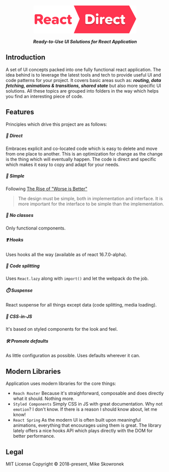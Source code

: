 <p align="center"><img src="https://github.com/coderitual/react-direct/blob/master/media/logo-3.png"></p>
<p align="center"><em><strong>Ready-to-Use UI Solutions for React Application</strong></em></p>

## Introduction
A set of UI concepts packed into one fully functional react application. The idea behind is to leverage the latest tools and tech to provide useful UI and code patterns for your project. It covers basic areas such as: __*routing, data fetching, animations & transitions, shared state*__ but also more specific UI solutions. All these topics are grouped into folders in the way which helps you find an interesting piece of code.

## Features
Principles which drive this project are as follows:

##### 🎯 *Direct*
Embraces explicit and co-located code which is easy to delete and move from one place to another. This is an optimization for change as the change is the thing which will eventually happen. The code is direct and specific which makes it easy to copy and adapt for your needs.
##### 🍏 *Simple*
Following [The Rise of "Worse is Better"](https://www.jwz.org/doc/worse-is-better.html)
> The design must be simple, both in implementation and interface. It is more important for the interface to be simple than the implementation.
##### 🍆 *No classes*
Only functional components.
##### ❣️ *Hooks*
Uses hooks all the way (available as of react 16.7.0-alpha).
##### 🖖 *Code splitting*
Uses `React.lazy` along with `import()` and let the webpack do the job.
##### ⏱️ *Suspense*
React suspense for all things except data (code splitting, media loading).
##### 👗 *CSS-in-JS*
It's based on styled components for the look and feel.
##### 🛠 *Promote defaults*
As little configuration as possible. Uses defaults wherever it can.

## Modern Libraries

Application uses modern libraries for the core things:
- `Reach Router` Because it's straighforward, composable and does directly what it should. Nothing more.
- `Styled Components` Simply CSS in JS with great documentation. Why not `emotion`? I don't know. If there is a reason I should know about, let me know!
- `React Spring` As the modern UI is often built upon meaningful animations, everything that encourages using them is great. The library lately offers a nice hooks API which plays directly with the DOM for better performance.

## Legal
MIT License Copyright © 2018-present, Mike Skowronek 
